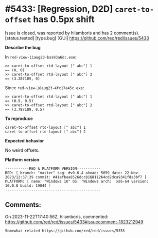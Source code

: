 
#5433: [Regression, D2D] `caret-to-offset` has 0.5px shift
================================================================================
Issue is closed, was reported by hiiamboris and has 2 comment(s).
[status.tested] [type.bug] [GUI]
<https://github.com/red/red/issues/5433>

**Describe the bug**

In `red-view-11aug23-baa93a6dc.exe`:
```
>> caret-to-offset rtd-layout [" abc"] 1
== (0, 0)
>> caret-to-offset rtd-layout [" abc"] 2
== (3.287109, 0)
```

Since `red-view-18aug23-4fc17a45c.exe`:
```
>> caret-to-offset rtd-layout [" abc"] 1
== (0.5, 0.5)
>> caret-to-offset rtd-layout [" abc"] 2
== (3.787109, 0.5)
```

**To reproduce**

```
caret-to-offset rtd-layout [" abc"] 1
caret-to-offset rtd-layout [" abc"] 2
```

**Expected behavior**

No weird offsets.

**Platform version**
```
-----------RED & PLATFORM VERSION----------- 
RED: [ branch: "master" tag: #v0.6.4 ahead: 5059 date: 22-Nov-2023/12:37:39 commit: #41efbaa8526dcc816811264cd2dca9341fda3bf7 ]
PLATFORM: [ name: "Windows 10" OS: 'Windows arch: 'x86-64 version: 10.0.0 build: 19044 ]
--------------------------------------------
```


Comments:
--------------------------------------------------------------------------------

On 2023-11-22T17:40:56Z, hiiamboris, commented:
<https://github.com/red/red/issues/5433#issuecomment-1823212949>

    Somewhat related https://github.com/red/red/issues/5353

